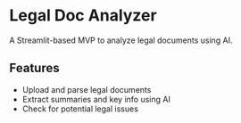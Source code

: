 # Legal Doc Analyzer
A Streamlit-based MVP to analyze legal documents using AI.

## Features
- Upload and parse legal documents
- Extract summaries and key info using AI
- Check for potential legal issues